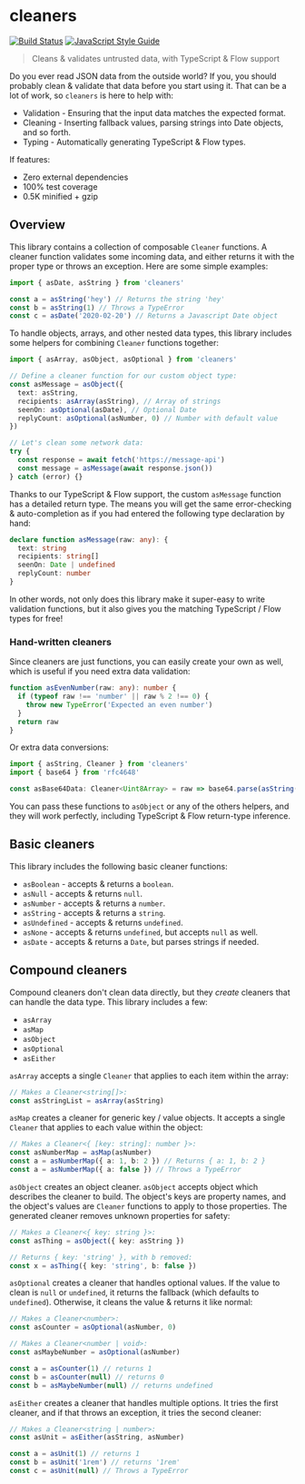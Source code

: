 # cleaners

[![Build Status](https://travis-ci.com/swansontec/cleaners.svg?branch=master)](https://travis-ci.com/swansontec/cleaners)
[![JavaScript Style Guide](https://img.shields.io/badge/code_style-standard-brightgreen.svg)](https://standardjs.com)

> Cleans & validates untrusted data, with TypeScript & Flow support

Do you ever read JSON data from the outside world? If you, you should probably clean & validate that data before you start using it. That can be a lot of work, so `cleaners` is here to help with:

- Validation - Ensuring that the input data matches the expected format.
- Cleaning - Inserting fallback values, parsing strings into Date objects, and so forth.
- Typing - Automatically generating TypeScript & Flow types.

If features:

- Zero external dependencies
- 100% test coverage
- 0.5K minified + gzip

## Overview

This library contains a collection of composable `Cleaner` functions. A cleaner function validates some incoming data, and either returns it with the proper type or throws an exception. Here are some simple examples:

```typescript
import { asDate, asString } from 'cleaners'

const a = asString('hey') // Returns the string 'hey'
const b = asString(1) // Throws a TypeError
const c = asDate('2020-02-20') // Returns a Javascript Date object
```

To handle objects, arrays, and other nested data types, this library includes some helpers for combining `Cleaner` functions together:

```typescript
import { asArray, asObject, asOptional } from 'cleaners'

// Define a cleaner function for our custom object type:
const asMessage = asObject({
  text: asString,
  recipients: asArray(asString), // Array of strings
  seenOn: asOptional(asDate), // Optional Date
  replyCount: asOptional(asNumber, 0) // Number with default value
})

// Let's clean some network data:
try {
  const response = await fetch('https://message-api')
  const message = asMessage(await response.json())
} catch (error) {}
```

Thanks to our TypeScript & Flow support, the custom `asMessage` function has a detailed return type. The means you will get the same error-checking & auto-completion as if you had entered the following type declaration by hand:

```typescript
declare function asMessage(raw: any): {
  text: string
  recipients: string[]
  seenOn: Date | undefined
  replyCount: number
}
```

In other words, not only does this library make it super-easy to write validation functions, but it also gives you the matching TypeScript / Flow types for free!

### Hand-written cleaners

Since cleaners are just functions, you can easily create your own as well, which is useful if you need extra data validation:

```typescript
function asEvenNumber(raw: any): number {
  if (typeof raw !== 'number' || raw % 2 !== 0) {
    throw new TypeError('Expected an even number')
  }
  return raw
}
```

Or extra data conversions:

```typescript
import { asString, Cleaner } from 'cleaners'
import { base64 } from 'rfc4648'

const asBase64Data: Cleaner<Uint8Array> = raw => base64.parse(asString(raw))
```

You can pass these functions to `asObject` or any of the others helpers, and they will work perfectly, including TypeScript & Flow return-type inference.

## Basic cleaners

This library includes the following basic cleaner functions:

- `asBoolean` - accepts & returns a `boolean`.
- `asNull` - accepts & returns `null`.
- `asNumber` - accepts & returns a `number`.
- `asString` - accepts & returns a `string`.
- `asUndefined` - accepts & returns `undefined`.
- `asNone` - accepts & returns `undefined`, but accepts `null` as well.
- `asDate` - accepts & returns a `Date`, but parses strings if needed.

## Compound cleaners

Compound cleaners don't clean data directly, but they *create* cleaners that can handle the data type. This library includes a few:

- `asArray`
- `asMap`
- `asObject`
- `asOptional`
- `asEither`

`asArray` accepts a single `Cleaner` that applies to each item within the array:

```typescript
// Makes a Cleaner<string[]>:
const asStringList = asArray(asString)
```

`asMap` creates a cleaner for generic key / value objects. It accepts a single `Cleaner` that applies to each value within the object:

```typescript
// Makes a Cleaner<{ [key: string]: number }>:
const asNumberMap = asMap(asNumber)
const a = asNumberMap({ a: 1, b: 2 }) // Returns { a: 1, b: 2 }
const a = asNumberMap({ a: false }) // Throws a TypeError
```

`asObject` creates an object cleaner. `asObject` accepts object which describes the cleaner to build. The object's keys are property names, and the object's values are `Cleaner` functions to apply to those properties. The generated cleaner removes unknown properties for safety:

```typescript
// Makes a Cleaner<{ key: string }>:
const asThing = asObject({ key: asString })

// Returns { key: 'string' }, with b removed:
const x = asThing({ key: 'string', b: false })
```

`asOptional` creates a cleaner that handles optional values. If the value to clean is `null` or `undefined`, it returns the fallback (which defaults to `undefined`). Otherwise, it cleans the value & returns it like normal:

```typescript
// Makes a Cleaner<number>:
const asCounter = asOptional(asNumber, 0)

// Makes a Cleaner<number | void>:
const asMaybeNumber = asOptional(asNumber)

const a = asCounter(1) // returns 1
const b = asCounter(null) // returns 0
const b = asMaybeNumber(null) // returns undefined
```

`asEither` creates a cleaner that handles multiple options. It tries the first cleaner, and if that throws an exception, it tries the second cleaner:

```typescript
// Makes a Cleaner<string | number>:
const asUnit = asEither(asString, asNumber)

const a = asUnit(1) // returns 1
const b = asUnit('1rem') // returns '1rem'
const c = asUnit(null) // Throws a TypeError
```

